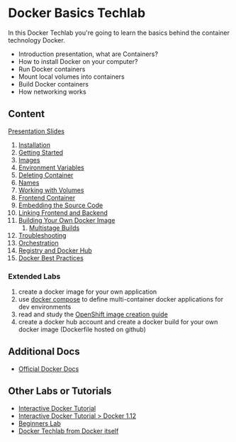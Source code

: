 # Docker Basics Techlab

In this Docker Techlab you're going to learn the basics behind the container technology Docker.

* Introduction presentation, what are Containers?
* How to install Docker on your computer?
* Run Docker containers
* Mount local volumes into containers
* Build Docker containers
* How networking works

## Content

[Presentation Slides](presentation/Docker_Techlab.pdf)

1. [Installation](labs/01_installation.md)
1. [Getting Started](labs/02_hello_world.md)
1. [Images](labs/03_images.md)
1. [Environment Variables](labs/04_environment_daemons.md)
1. [Deleting Container](labs/05_deleting_container.md)
1. [Names](labs/06_names.md)
1. [Working with Volumes](labs/07_volumes.md)
1. [Frontend Container](labs/08_frontend_containers.md)
1. [Embedding the Source Code](labs/09_dev_port.md)
1. [Linking Frontend and Backend](labs/10_frontend_backend.md)
1. [Building Your Own Docker Image](labs/11_build_image.md)
    1. [Multistage Builds](labs/11_1_multistage_build.md)
1. [Troubleshooting](labs/12_troubleshooting.md)
1. [Orchestration](labs/13_compose.md)
1. [Registry and Docker Hub](labs/14_dockerhub.md)
1. [Docker Best Practices](labs/15_bestpractices.md)


### Extended Labs

1. create a docker image for your own application
1. use [docker compose](https://docs.docker.com/compose/) to define multi-container docker applications for dev environments
1. read and study the [OpenShift image creation guide](https://docs.openshift.com/container-platform/3.6/creating_images/guidelines.html)
1. create a docker hub account and create a docker build for your own docker image (Dockerfile hosted on github)


## Additional Docs

* [Official Docker Docs](https://docs.docker.com)


## Other Labs or Tutorials

* [Interactive Docker Tutorial](https://www.katacoda.com/courses/docker)
* [Interactive Docker Tutorial > Docker 1.12](http://training.play-with-docker.com)
* [Beginners Lab](https://github.com/alexellis/HandsOnDocker/blob/master/Labs.md)
* [Docker Techlab from Docker itself](https://github.com/docker/labs/blob/master/beginner/readme.md)
